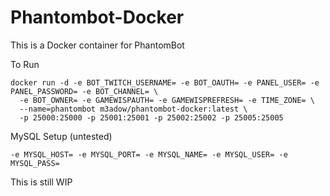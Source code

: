 # Phantombot-Docker
This is a Docker container for PhantomBot

To Run
```
docker run -d -e BOT_TWITCH_USERNAME= -e BOT_OAUTH= -e PANEL_USER= -e PANEL_PASSWORD= -e BOT_CHANNEL= \
  -e BOT_OWNER= -e GAMEWISPAUTH= -e GAMEWISPREFRESH= -e TIME_ZONE= \
  --name=phantombot m3adow/phantombot-docker:latest \
  -p 25000:25000 -p 25001:25001 -p 25002:25002 -p 25005:25005
```

MySQL Setup (untested)
```
-e MYSQL_HOST= -e MYSQL_PORT= -e MYSQL_NAME= -e MYSQL_USER= -e MYSQL_PASS=
```


This is still WIP
